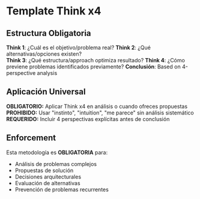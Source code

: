 # Template Think x4

## Estructura Obligatoria

**Think 1**: ¿Cuál es el objetivo/problema real?
**Think 2**: ¿Qué alternativas/opciones existen?  
**Think 3**: ¿Qué estructura/approach optimiza resultado?
**Think 4**: ¿Cómo previene problemas identificados previamente?
**Conclusión**: Based on 4-perspective analysis

## Aplicación Universal

**OBLIGATORIO:** Aplicar Think x4 en análisis o cuando ofreces propuestas
**PROHIBIDO:** Usar "instinto", "intuition", "me parece" sin análisis sistemático
**REQUERIDO:** Incluir 4 perspectivas explícitas antes de conclusión

## Enforcement

Esta metodología es **OBLIGATORIA** para:
- Análisis de problemas complejos
- Propuestas de solución
- Decisiones arquitecturales
- Evaluación de alternativas
- Prevención de problemas recurrentes